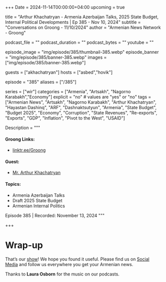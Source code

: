+++
Date = 2024-11-14T00:00:00+04:00
upcoming = true

title = "Arthur Khachatryan - Armenia Azerbaijan Talks, 2025 State Budget, Internal Political Developments | Ep 385 - Nov 10, 2024"
subtitle = "Conversations on Groong - 11/10/2024"
author = "Armenian News Network - Groong"

podcast_file = ""
podcast_duration = ""
podcast_bytes = ""
youtube = ""

episode_image = "img/episode/385/thumbnail-385.webp"
episode_banner = "img/episode/385/banner-385.webp"
images = ["img/episode/385/banner-385.webp"]

guests = ["akhachatryan"]
hosts = ["asbed","hovik"]

episode = "385"
aliases = ["/385"]

series = ["wir"]
categories = ["Armenia", "Artsakh", "Nagorno Karabakh","Economy"]
explicit = "no" # values are "yes" or "no"
tags = ["Armenian News", "Artsakh", "Nagorno Karabakh", "Arthur Khachatryan", "Hayastan Dashinq", "ARF", "Dashnaktsutyun", "Armenia", "State Budget", "Budget 2025", "Economy", "Corruption", "State Revenues", "Re-exports", "Exports", "GDP", "Inflation", "Pivot to the West", "USAID"]

Description = """

#### Groong Links:
* [linktr.ee/Groong](https://linktr.ee/groong)

#### Guest:
* [Mr. Arthur Khachatryan](/guest/akhachatryan)

#### Topics:
* Armenia Azerbaijan Talks
* Draft 2025 State Budget
* Armenian Internal Politics



Episode 385 | Recorded: November 13, 2024
"""

+++




# Wrap-up

That’s our [show](https://podcasts.groong.org/)! We hope you found it useful. Please find us on [Social Media](https://linktr.ee/groong) and follow us everywhere you get your Armenian news.

Thanks to **Laura Osborn** for the music on our podcasts.
